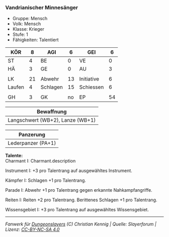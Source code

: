 ### Vandrianischer Minnesänger  
- Gruppe: Mensch  
- Volk: Mensch  
- Klasse: Krieger  
- Stufe: 1  
- Fähigkeiten: Talentiert  


| KÖR | 8 | AGI | 6 | GEI | 6 |
| --- | --- | --- | --- | --- | --- |
| ST | 4 | BE | 0 | VE | 0 |
| HÄ | 3 | GE | 0 | AU | 3 |
|  |  |  |  |  |  |
| LK | 21 | Abwehr | 13 | Initiative | 6 |
| Laufen | 4 | Schlagen | 15 | Schiessen | 6 |
|  |  |  |  |  |  |
| GH | 3 | GK | no | EP | 54 |


| Bewaffnung |
| --- |
| Langschwert (WB+2), Lanze (WB+1) |


| Panzerung |
| --- |
| Lederpanzer (PA+1) |


**Talente:**  
Charmant I: Charmant.description

Instrument I: +3 pro Talentrang auf ausgewähltes Instrument.

Kämpfer I: Schlagen +1 pro Talentrang.

Parade I: Abwehr +1 pro Talentrang gegen erkannte Nahkampfangriffe.

Reiten I: Reiten +2 pro Talentrang. Berittenes Schlagen +1 pro Talentrang.

Wissensgebiet I: +3 pro Talentrang auf ausgewähltes Wissensgebiet.





___
*Fanwerk für [Dungeonslayers](https://www.dungeonslayers.net/) (C) Christian Kennig | Quelle: Slayerforum | Lizenz: [CC-BY-NC-SA 4.0](https://creativecommons.org/licenses/by-nc-sa/4.0/deed.de)*